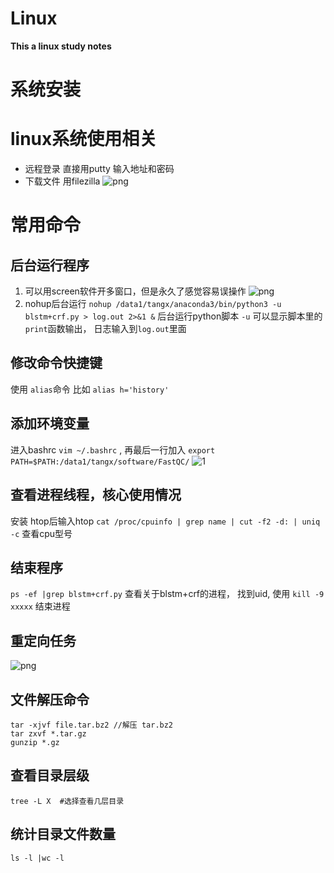 # Linux
**This a linux study notes**
# 系统安装

# linux系统使用相关
  * 远程登录
  直接用putty 输入地址和密码
  * 下载文件
  用filezilla ![png](https://i.loli.net/2019/06/19/5d09971acbaaa69134.png)
  
# 常用命令
## 后台运行程序
1. 可以用screen软件开多窗口，但是永久了感觉容易误操作
![png](https://i.loli.net/2019/06/19/5d099a59b3f4a25324.png)
2. nohup后台运行
`nohup /data1/tangx/anaconda3/bin/python3 -u blstm+crf.py > log.out 2>&1 &` 后台运行python脚本 `-u` 可以显示脚本里的`print`函数输出， 日志输入到`log.out`里面

## 修改命令快捷键
使用 `alias`命令   比如 `alias h='history'` 

## 添加环境变量
进入bashrc  `vim ~/.bashrc` , 再最后一行加入 `export PATH=$PATH:/data1/tangx/software/FastQC/` 
![1](https://i.loli.net/2019/06/19/5d0999f0a2e3453859.png)

## 查看进程线程，核心使用情况
安装 htop后输入htop 
`cat /proc/cpuinfo | grep name | cut -f2 -d: | uniq -c` 查看cpu型号

## 结束程序 
`ps -ef |grep blstm+crf.py` 查看关于blstm+crf的进程， 找到uid, 使用 `kill -9 xxxxx` 结束进程

## 重定向任务
![png](https://i.loli.net/2019/06/19/5d09992a3bfe972411.png)

## 文件解压命令
`tar -xjvf file.tar.bz2 //解压 tar.bz2 `      
`tar zxvf *.tar.gz`    
`gunzip *.gz `    

## 查看目录层级
`tree -L X  #选择查看几层目录`
## 统计目录文件数量
`ls -l |wc -l`
##
